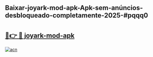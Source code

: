 ## Baixar-joyark-mod-apk-Apk-sem-anúncios-desbloqueado-completamente-2025-#pqqq0

# <h2><a href="https://ainizakaria.my?title=joyark-mod-apk&ref=20M">🔗👉 🔴 joyark-mod-apk</a></h2>

[![acn](https://github.com/user-attachments/assets/0f9c940e-d8b0-45ae-aac7-cd30a18b3e1c)](https://ainizakaria.my?title=joyark-mod-apk&ref=20M)

